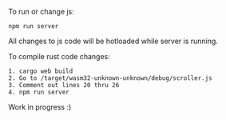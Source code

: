 To run or change js:

```
npm run server
```
All changes to js code will be hotloaded while server is running.

To compile rust code changes:
```
1. cargo web build
2. Go to /target/wasm32-unknown-unknown/debug/scroller.js
3. Comment out lines 20 thru 26
4. npm run server
```

Work in progress :)
